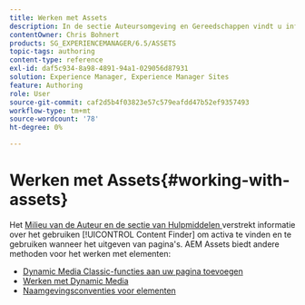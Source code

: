 ```yaml
---
title: Werken met Assets
description: In de sectie Auteursomgeving en Gereedschappen vindt u informatie over het gebruik van Content Finder om elementen te zoeken en te gebruiken bij het bewerken van pagina's. AEM Assets biedt andere methoden voor het werken met elementen.
contentOwner: Chris Bohnert
products: SG_EXPERIENCEMANAGER/6.5/ASSETS
topic-tags: authoring
content-type: reference
exl-id: daf5c934-8a98-4891-94a1-029056d87931
solution: Experience Manager, Experience Manager Sites
feature: Authoring
role: User
source-git-commit: caf2d5b4f03823e57c579eafdd47b52ef9357493
workflow-type: tm+mt
source-wordcount: '78'
ht-degree: 0%

---
```


# Werken met Assets{#working-with-assets}

Het [ Milieu van de Auteur en de sectie van Hulpmiddelen ](/help/sites-authoring/author-environment-tools.md) verstrekt informatie over het gebruiken [!UICONTROL Content Finder] om activa te vinden en te gebruiken wanneer het uitgeven van pagina&#39;s. AEM Assets biedt andere methoden voor het werken met elementen:

* [Dynamic Media Classic-functies aan uw pagina toevoegen](/help/sites-classic-ui-authoring/manage-assets-classic-s7.md)
* [Werken met Dynamic Media](/help/sites-classic-ui-authoring/dynamic-media-assets.md)
* [Naamgevingsconventies voor elementen](/help/sites-classic-ui-authoring/asset-naming-conventions.md)
